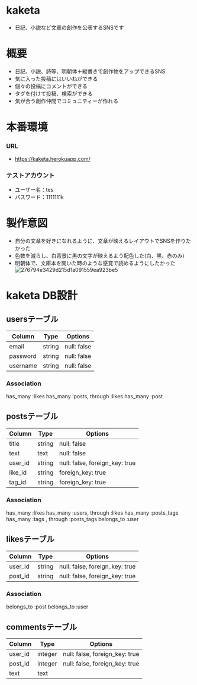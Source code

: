 # kaketa
- 日記、小説など文章の創作を公表するSNSです
# 概要
- 日記、小説、詩等、明朝体＋縦書きで創作物をアップできるSNS
- 気に入った投稿にはいいねができる
- 個々の投稿にコメントができる
- タグを付けて投稿、検索ができる
- 気が合う創作仲間でコミュニティーが作れる
# 本番環境
### URL
- https://kaketa.herokuapp.com/
### テストアカウント
- ユーザー名：tes
- パスワード：1111111k
# 製作意図
- 自分の文章を好きになれるように、文章が映えるレイアウトでSNSを作りたかった
- 色数を減らし、白背景に黒の文字が映えるよう配色した(白、黒、赤のみ)
- 明朝体で、文庫本を開いた時のような感覚で読めるようにしたかった
![276794e3429d215d1a091559ea923be5](https://user-images.githubusercontent.com/67635291/93159850-1f1f3180-f74a-11ea-8de0-70877fa55d13.png)
# kaketa DB設計
## usersテーブル
|Column|Type|Options|
|------|----|-------|
|email|string|null: false|
|password|string|null: false|
|username|string|null: false|
### Association
has_many :likes
has_many :posts, through :likes
has_many :post

## postsテーブル
|Column|Type|Options|
|------|----|-------|
|title|string|null: false|
|text|text|null: false|
|user_id|string|null: false, foreign_key: true|
|like_id|string|foreign_key: true|
|tag_id|string|foreign_key: true|
### Association
has_many :likes
has_many :users, through :likes
has_many :posts_tags
has_many :tags , through :posts_tags
belongs_to :user

## likesテーブル
|Column|Type|Options|
|------|----|-------|
|user_id|string|null: false, foreign_key: true|
|post_id|string|null: false, foreign_key: true|
### Association
belongs_to :post
belongs_to :user

## commentsテーブル
|Column|Type|Options|
|------|----|-------|
|user_id|integer|null: false, foreign_key: true|
|post_id|integer|null: false, foreign_key: true|
|text|text||
